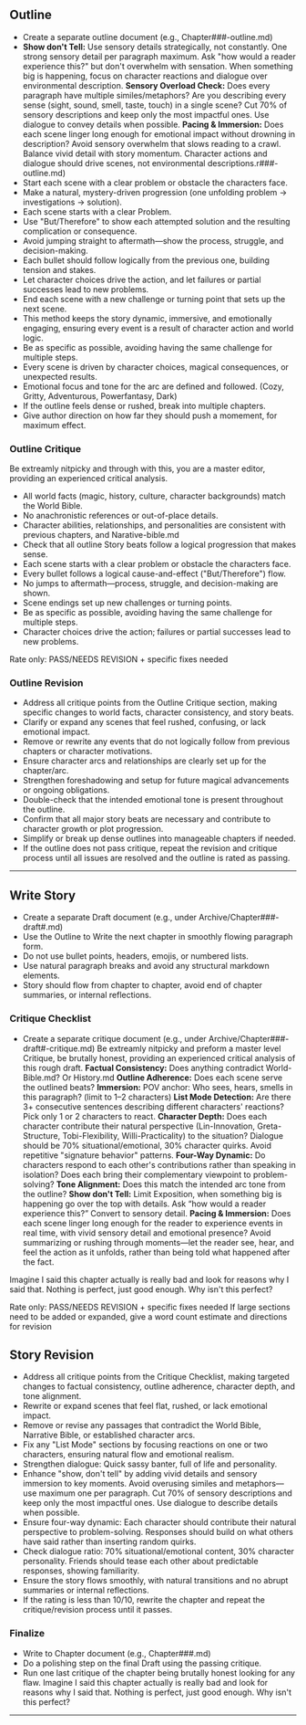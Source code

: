 ## Outline
- Create a separate outline document (e.g., Chapter###-outline.md)
- **Show don't Tell:** Use sensory details strategically, not constantly. One strong sensory detail per paragraph maximum. Ask "how would a reader experience this?" but don't overwhelm with sensation. When something big is happening, focus on character reactions and dialogue over environmental description.
**Sensory Overload Check:** Does every paragraph have multiple similes/metaphors? Are you describing every sense (sight, sound, smell, taste, touch) in a single scene? Cut 70% of sensory descriptions and keep only the most impactful ones. Use dialogue to convey details when possible.
**Pacing & Immersion:** Does each scene linger long enough for emotional impact without drowning in description? Avoid sensory overwhelm that slows reading to a crawl. Balance vivid detail with story momentum. Character actions and dialogue should drive scenes, not environmental descriptions.r###-outline.md)
- Start each scene with a clear problem or obstacle the characters face.
- Make a natural, mystery-driven progression (one unfolding problem -> investigations -> solution).
- Each scene starts with a clear Problem.
- Use "But/Therefore" to show each attempted solution and the resulting complication or consequence.
- Avoid jumping straight to aftermath—show the process, struggle, and decision-making.
- Each bullet should follow logically from the previous one, building tension and stakes.
- Let character choices drive the action, and let failures or partial successes lead to new problems.
- End each scene with a new challenge or turning point that sets up the next scene.
- This method keeps the story dynamic, immersive, and emotionally engaging, ensuring every event is a result of character action and world logic.
- Be as specific as possible, avoiding having the same challenge for multiple steps. 
- Every scene is driven by character choices, magical consequences, or unexpected results.
- Emotional focus and tone for the arc are defined and followed. (Cozy, Gritty, Adventurous, Powerfantasy, Dark)
- If the outline feels dense or rushed, break into multiple chapters.
- Give author direction on how far they should push a momement, for maximum effect.

### Outline Critique
Be extreamly nitpicky and through with this, you are a master editor, providing an experienced critical analysis.
- All world facts (magic, history, culture, character backgrounds) match the World Bible.
- No anachronistic references or out-of-place details.
- Character abilities, relationships, and personalities are consistent with previous chapters, and Narative-bible.md
- Check that all outline Story beats follow a logical progression that makes sense.
- Each scene starts with a clear problem or obstacle the characters face.
- Every bullet follows a logical cause-and-effect ("But/Therefore") flow.
- No jumps to aftermath—process, struggle, and decision-making are shown.
- Scene endings set up new challenges or turning points.
- Be as specific as possible, avoiding having the same challenge for multiple steps.
- Character choices drive the action; failures or partial successes lead to new problems.
  
Rate only: PASS/NEEDS REVISION + specific fixes needed

### Outline Revision
- Address all critique points from the Outline Critique section, making specific changes to world facts, character consistency, and story beats.
- Clarify or expand any scenes that feel rushed, confusing, or lack emotional impact.
- Remove or rewrite any events that do not logically follow from previous chapters or character motivations.
- Ensure character arcs and relationships are clearly set up for the chapter/arc.
- Strengthen foreshadowing and setup for future magical advancements or ongoing obligations.
- Double-check that the intended emotional tone is present throughout the outline.
- Confirm that all major story beats are necessary and contribute to character growth or plot progression.
- Simplify or break up dense outlines into manageable chapters if needed.
- If the outline does not pass critique, repeat the revision and critique process until all issues are resolved and the outline is rated as passing.

---
## Write Story
- Create a separate Draft document (e.g., under Archive/Chapter###-draft#.md)
- Use the Outline to Write the next chapter in smoothly flowing paragraph form. 
- Do not use bullet points, headers, emojis, or numbered lists.
- Use natural paragraph breaks and avoid any structural markdown elements. 
- Story should flow from chapter to chapter, avoid end of chapter summaries, or internal reflections.

### Critique Checklist
- Create a separate critique document (e.g., under Archive/Chapter###-draft#-critique.md)
Be extreamly nitpicky and preform a master level Critique, be brutally honest, providing an experienced critical analysis of this rough draft.
**Factual Consistency:** Does anything contradict World-Bible.md? Or History.md 
**Outline Adherence:** Does each scene serve the outlined beats?
**Immersion:** POV anchor: Who sees, hears, smells in this paragraph? (limit to 1–2 characters)
**List Mode Detection:** Are there 3+ consecutive sentences describing different characters' reactions? Pick only 1 or 2 characters to react. 
**Character Depth:** Does each character contribute their natural perspective (Lin-Innovation, Greta-Structure, Tobi-Flexibility, Willi-Practicality) to the situation? Dialogue should be 70% situational/emotional, 30% character quirks. Avoid repetitive "signature behavior" patterns.
**Four-Way Dynamic:** Do characters respond to each other's contributions rather than speaking in isolation? Does each bring their complementary viewpoint to problem-solving?
**Tone Alignment:** Does this match the intended arc tone from the outline?
**Show don't Tell:** Limit Exposition, when something big is happening go over the top with details. Ask “how would a reader experience this?” Convert to sensory detail.
**Pacing & Immersion:** Does each scene linger long enough for the reader to experience events in real time, with vivid sensory detail and emotional presence? Avoid summarizing or rushing through moments—let the reader see, hear, and feel the action as it unfolds, rather than being told what happened after the fact.

Imagine I said this chapter actually is really bad and look for reasons why I said that. Nothing is perfect, just good enough. Why isn't this perfect? 

Rate only: PASS/NEEDS REVISION + specific fixes needed
If large sections need to be added or expanded, give a word count estimate and directions for revision

## Story Revision
- Address all critique points from the Critique Checklist, making targeted changes to factual consistency, outline adherence, character depth, and tone alignment.
- Rewrite or expand scenes that feel flat, rushed, or lack emotional impact.
- Remove or revise any passages that contradict the World Bible, Narrative Bible, or established character arcs.
- Fix any "List Mode" sections by focusing reactions on one or two characters, ensuring natural flow and emotional realism.
- Strengthen dialogue: Quick sassy banter, full of life and personality.
- Enhance "show, don't tell" by adding vivid details and sensory immersion to key moments. Avoid overusing similes and metaphors—use maximum one per paragraph. Cut 70% of sensory descriptions and keep only the most impactful ones. Use dialogue to describe details when possible.
- Ensure four-way dynamic: Each character should contribute their natural perspective to problem-solving. Responses should build on what others have said rather than inserting random quirks.
- Check dialogue ratio: 70% situational/emotional content, 30% character personality. Friends should tease each other about predictable responses, showing familiarity.
- Ensure the story flows smoothly, with natural transitions and no abrupt summaries or internal reflections.
- If the rating is less than 10/10, rewrite the chapter and repeat the critique/revision process until it passes.

### Finalize
- Write to Chapter document (e.g., Chapter###.md)
- Do a polishing step on the final Draft using the passing critique.
- Run one last critique of the chapter being brutally honest looking for any flaw. Imagine I said this chapter actually is really bad and look for reasons why I said that. Nothing is perfect, just good enough. Why isn't this perfect? 

---